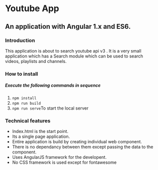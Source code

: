 # Youtube App

 <h2>An application with Angular 1.x and ES6.</h2>

<h3>Introduction</h3>
<p>This application is about to search youtube api v3 . It is a very small application which has a Search module which can be used to search videos, playlists and channels. </p>

<h3>How to install</h3>
<h5>Execute the following commands in sequence</h5>
<ol>
    <li><code>npm install</code></li>
    <li><code>npm run build</code></li>
    <li><code>npm run serve</code>To start the local server</li>
</ol>

<h3>Technical features</h3>
<ul>
    <li>Index.html is the start point.</li>
    <li>Its a single page application.</li>
    <li>Entire application is build by creating individual web component.</li>
    <li>There is no dependancy between them except passing the data to the component.</li>
    <li>Uses AngularJS framework for the developent.</li>
    <li>No CSS framework is used except for fontawesome</li>
</ul>


